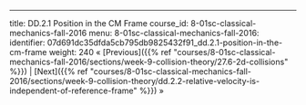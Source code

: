 ---
title: DD.2.1 Position in the CM Frame
course_id: 8-01sc-classical-mechanics-fall-2016
menu:
  8-01sc-classical-mechanics-fall-2016:
    identifier: 07d691dc35dfda5cb795db9825432f91_dd.2.1-position-in-the-cm-frame
    weight: 240
« [Previous]({{% ref "courses/8-01sc-classical-mechanics-fall-2016/sections/week-9-collision-theory/27.6-2d-collisions" %}}) | [Next]({{% ref "courses/8-01sc-classical-mechanics-fall-2016/sections/week-9-collision-theory/dd.2.2-relative-velocity-is-independent-of-reference-frame" %}}) »